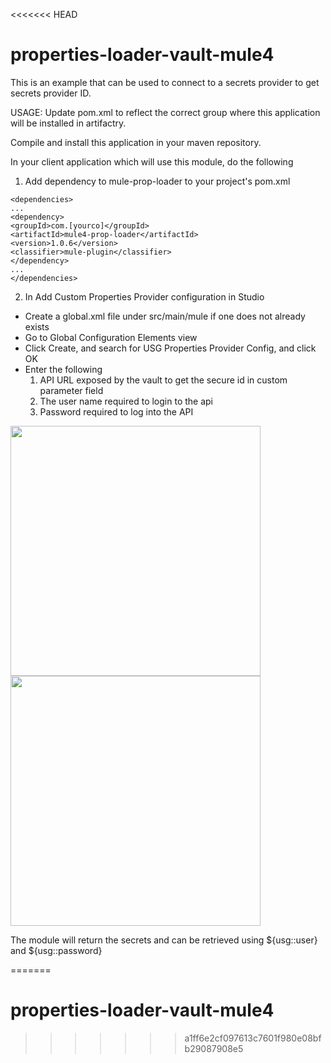 <<<<<<< HEAD
# properties-loader-vault-mule4

This is an example that can be used to connect to a secrets provider to get secrets provider ID.

USAGE:
Update pom.xml to reflect the correct group where this application will be installed in artifactry.

Compile and install this application in your maven repository.

In your client application which will use this module, do the following

1) Add dependency to mule-prop-loader to your project's pom.xml
```
<dependencies>
...
<dependency>
<groupId>com.[yourco]</groupId>
<artifactId>mule4-prop-loader</artifactId>
<version>1.0.6</version>
<classifier>mule-plugin</classifier>
</dependency>
...
</dependencies>
```

2. In Add Custom Properties Provider configuration in Studio
 - Create a global.xml file under src/main/mule if one does not already exists
 - Go to Global Configuration Elements view
 - Click Create, and search for USG Properties Provider Config, and click OK
 - Enter the following
    1) API URL exposed by the vault to get the secure id in custom parameter field
    2) The user name required to login to the api
    3) Password required to log into the API
    
  <img src="https://user-images.githubusercontent.com/62348820/102548956-03953100-4081-11eb-86ee-7d2ea2e07648.png" width="400" height="400"/>
    <img src="https://user-images.githubusercontent.com/62348820/102549296-7c948880-4081-11eb-8056-7f814f49cda6.png" width="400" height="400"/>


The module will return the secrets and can be retrieved using ${usg::user} and ${usg::password}

=======
# properties-loader-vault-mule4
>>>>>>> a1ff6e2cf097613c7601f980e08bfb29087908e5

